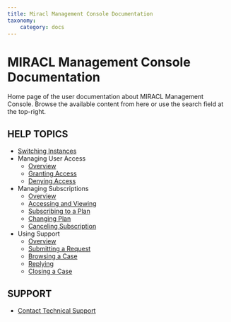 ```yaml
---
title: Miracl Management Console Documentation
taxonomy:
    category: docs
---
```


MIRACL Management Console Documentation
=======================================

Home page of the user documentation about MIRACL Management Console. Browse the available content from here or use the search field at the top-right.

HELP TOPICS
-----------

-   [Switching Instances](/management-console/switching-instances)
-   Managing User Access
    -   [Overview](/management-console/managing-user-access/overview)
    -   [Granting Access](/management-console/managing-user-access/granting)
    -   [Denying Access](/management-console/managing-user-access/denying)
-   Managing Subscriptions
    -   [Overview](/management-console/managing-subscriptions/overview)
    -   [Accessing and Viewing](/management-console/managing-subscriptions/accessing-and-viewing)
    -   [Subscribing to a Plan](/management-console/managing-subscriptions/subscribing)
    -   [Changing Plan](/management-console/managing-subscriptions/changing-plan)
    -   [Canceling Subscription](/management-console/managing-subscriptions/canceling)
-   Using Support
    -   [Overview](/management-console/using-support/overview)
    -   [Submitting a Request](/management-console/using-support/submiting-a-request)
    -   [Browsing a Case](/management-console/using-support/browsing-a-case)
    -   [Replying](/management-console/using-support/replying)
    -   [Closing a Case](/management-console/using-support/closing-a-case)

SUPPORT
-------

-   [Contact Technical Support](http://www.MIRACL.com/community)